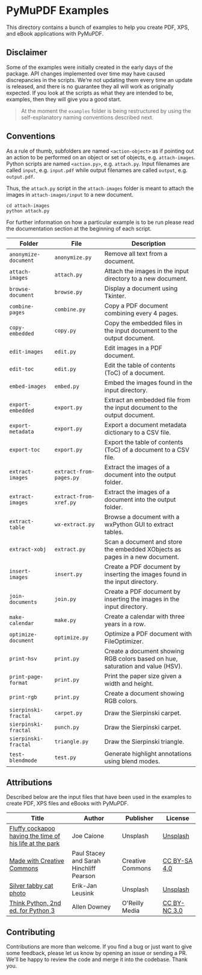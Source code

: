 # PyMuPDF Examples

This directory contains a bunch of examples to help you create PDF, XPS, and eBook applications with PyMuPDF.

## Disclaimer

Some of the examples were initially created in the early days of the package. API changes implemented over time may have caused discrepancies in the scripts. We're not updating them every time an update is released, and there is no guarantee they all will work as originally expected. If you look at the scripts as what they are intended to be, examples, then they will give you a good start.

> At the moment the `examples` folder is being restructured by using the self-explanatory naming conventions described next.

## Conventions

As a rule of thumb, subfolders are named `<action-object>` as if pointing out an action to be performed on an object or set of objects, e.g. `attach-images`. Python scripts are named `<action.py>`, e.g. `attach.py`. Input filenames are called `input`, e.g. `input.pdf` while output filenames are called `output`, e.g. `output.pdf`.

Thus, the `attach.py` script in the `attach-images` folder is meant to attach the images in `attach-images/input` to a new document.

```
cd attach-images
python attach.py
```

For further information on how a particular example is to be run please read the documentation section at the beginning of each script.

Folder | File | Description |
------ | -----| ----------- |
`anonymize-document` | `anonymize.py` | Remove all text from a document. |
`attach-images` | `attach.py` | Attach the images in the input directory to a new document. |
`browse-document` | `browse.py` | Display a document using Tkinter. |
`combine-pages` | `combine.py` | Copy a PDF document combining every 4 pages. |
`copy-embedded` | `copy.py` | Copy the embedded files in the input document to the output document. |
`edit-images` | `edit.py` | Edit images in a PDF document. |
`edit-toc` | `edit.py` | Edit the table of contents (ToC) of a document. |
`embed-images` | `embed.py` | Embed the images found in the input directory. |
`export-embedded` | `export.py` | Extract an embedded file from the input document to the output document. |
`export-metadata` | `export.py` | Export a document metadata dictionary to a CSV file. |
`export-toc` | `export.py` | Export the table of contents (ToC) of a document to a CSV file. |
`extract-images` | `extract-from-pages.py` | Extract the images of a document into the output folder. |
`extract-images` | `extract-from-xref.py` | Extract the images of a document into the output folder. |
`extract-table` | `wx-extract.py` | Browse a document with a wxPython GUI to extract tables. |
`extract-xobj` | `extract.py` | Scan a document and store the embedded XObjects as pages in a new document. |
`insert-images` | `insert.py` | Create a PDF document by inserting the images found in the input directory. |
`join-documents` | `join.py` | Create a PDF document by inserting the images in the input directory. |
`make-calendar` | `make.py` | Create a calendar with three years in a row. |
`optimize-document` | `optimize.py` | Optimize a PDF document with FileOptimizer. |
`print-hsv` | `print.py` | Create a document showing RGB colors based on hue, saturation and value (HSV). |
`print-page-format` | `print.py` | Print the paper size given a width and height. |
`print-rgb` | `print.py` | Create a document showing RGB colors. |
`sierpinski-fractal` | `carpet.py` | Draw the Sierpinski carpet. |
`sierpinski-fractal` | `punch.py` | Draw the Sierpinski carpet. |
`sierpinski-fractal` | `triangle.py` | Draw the Sierpinski triangle. |
`test-blendmode` | `test.py` | Generate highlight annotations using blend modes. |

## Attributions
Described below are the input files that have been used in the examples to create PDF, XPS files and eBooks with PyMuPDF.

Title | Author | Publisher | License |
----- | ------ | --------- | ------- |
[Fluffy cockapoo having the time of his life at the park](https://unsplash.com/photos/qO-PIF84Vxg) | Joe Caione | Unsplash | [Unsplash](https://unsplash.com/license) |
[Made with Creative Commons](https://creativecommons.org/use-remix/made-with-cc/) | Paul Stacey and Sarah Hinchliff Pearson | Creative Commons | [CC BY-SA 4.0](https://creativecommons.org/licenses/by-sa/4.0/) |
[Silver tabby cat photo](https://unsplash.com/photos/s2mkB4WOl9k) | Erik-Jan Leusink | Unsplash | [Unsplash](https://unsplash.com/license) |
[Think Python, 2nd ed. for Python 3](https://greenteapress.com/wp/think-python-2e/) | Allen Downey | O'Reilly Media | [CC BY-NC 3.0](https://creativecommons.org/licenses/by-nc/3.0/) |

## Contributing

Contributions are more than welcome. If you find a bug or just want to give some feedback, please let us know by opening an issue or sending a PR. We'll be happy to review the code and merge it into the codebase. Thank you.
